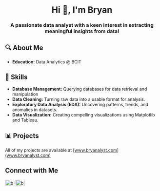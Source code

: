 <h1 align="center">Hi 👋, I'm Bryan</h1>
<h3 align="center">A passionate data analyst with a keen interest in extracting meaningful insights from data!</h3>


## 🔍 About Me

- **Education:** Data Analytics @ BCIT


## 🚀 Skills

- **Database Management:** Querying databases for data retrieval and manipulation
- **Data Cleaning:** Turning raw data into a usable format for analysis.
- **Exploratory Data Analysis (EDA):** Uncovering patterns, trends, and anomalies in datasets.
- **Data Visualization:** Creating compelling visualizations using Matplotlib and Tableau.


## 📊 Projects 

All of my projects are available at [www.bryanalyst.com](www.bryanalyst.com)


## Connect with Me

<p align="left">
<a href="https://linkedin.com/in/bryan-limbo" target="blank"><img align="center" src="https://raw.githubusercontent.com/rahuldkjain/github-profile-readme-generator/master/src/images/icons/Social/linked-in-alt.svg" alt="bryan-limbo" height="20" width="30" /></a>
<a href="https://instagram.com/bryanlimbo" target="blank"><img align="center" src="https://raw.githubusercontent.com/rahuldkjain/github-profile-readme-generator/master/src/images/icons/Social/instagram.svg" alt="bryanlimbo" height="20" width="30" /></a>
</p>
